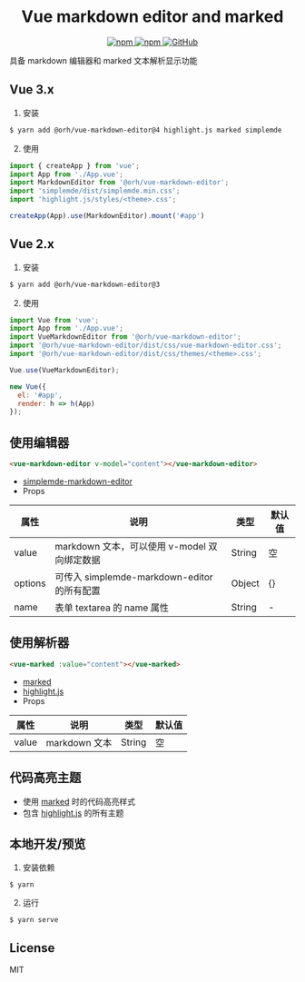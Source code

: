 <h1 align="center">
    Vue markdown editor and marked
</h1>

<p align="center">
    <a href="https://www.npmjs.com/package/@orh/vue-markdown-editor">
        <img alt="npm" src="https://img.shields.io/npm/v/@orh/vue-markdown-editor?color=ea2039">
    </a>
    <a href="https://www.npmjs.com/package/@orh/vue-markdown-editor">
        <img alt="npm" src="https://img.shields.io/npm/dt/@orh/vue-markdown-editor?color=ea2039">
    </a>
    <a href="https://github.com/ouronghuang/vue-markdown-editor">
        <img alt="GitHub" src="https://img.shields.io/github/license/ouronghuang/vue-markdown-editor">
    </a>
</p>

具备 markdown 编辑器和 marked 文本解析显示功能

## Vue 3.x

1. 安装

```bash
$ yarn add @orh/vue-markdown-editor@4 highlight.js marked simplemde
```

2. 使用

```javascript
import { createApp } from 'vue';
import App from './App.vue';
import MarkdownEditor from '@orh/vue-markdown-editor';
import 'simplemde/dist/simplemde.min.css';
import 'highlight.js/styles/<theme>.css';

createApp(App).use(MarkdownEditor).mount('#app')
```

## Vue 2.x

1. 安装

```bash
$ yarn add @orh/vue-markdown-editor@3
```

2. 使用

```javascript
import Vue from 'vue';
import App from './App.vue';
import VueMarkdownEditor from '@orh/vue-markdown-editor';
import '@orh/vue-markdown-editor/dist/css/vue-markdown-editor.css';
import '@orh/vue-markdown-editor/dist/css/themes/<theme>.css';

Vue.use(VueMarkdownEditor);

new Vue({
  el: '#app',
  render: h => h(App)
});
```

## 使用编辑器

```html
<vue-markdown-editor v-model="content"></vue-markdown-editor>
```

- [simplemde-markdown-editor](https://github.com/sparksuite/simplemde-markdown-editor)
- Props

| 属性 | 说明 | 类型 | 默认值 |
| --- | --- | --- | --- |
| value | markdown 文本，可以使用 v-model 双向绑定数据 | String | 空 |
| options | 可传入 simplemde-markdown-editor 的所有配置 | Object | {} |
| name | 表单 textarea 的 name 属性 | String | - |

## 使用解析器

```html
<vue-marked :value="content"></vue-marked>
```

- [marked](https://github.com/markedjs/marked)
- [highlight.js](https://github.com/highlightjs/highlight.js)
- Props

| 属性 | 说明 | 类型 | 默认值 |
| --- | --- | --- | --- |
| value | markdown 文本 | String | 空 |

## 代码高亮主题

- 使用 [marked](https://github.com/markedjs/marked) 时的代码高亮样式
- 包含 [highlight.js](https://github.com/highlightjs/highlight.js) 的所有主题

## 本地开发/预览

1. 安装依赖

```
$ yarn
```

2. 运行

```
$ yarn serve
```

## License

MIT
